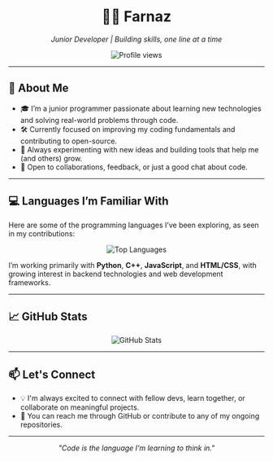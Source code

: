 <h1 align="center">👩‍💻 Farnaz</h1>
<p align="center"><i>Junior Developer | Building skills, one line at a time</i></p>

<p align="center">
  <img src="https://komarev.com/ghpvc/?username=farnaztr&label=Profile%20views&color=27ae60&style=flat" alt="Profile views" />
</p>

---

## 🌟 About Me

- 🎓 I’m a junior programmer passionate about learning new technologies and solving real-world problems through code.
- 🛠 Currently focused on improving my coding fundamentals and contributing to open-source.
- 🌱 Always experimenting with new ideas and building tools that help me (and others) grow.
- 🤝 Open to collaborations, feedback, or just a good chat about code.

---

## 💻 Languages I’m Familiar With

Here are some of the programming languages I’ve been exploring, as seen in my contributions:

<p align="center">
  <img src="https://github-readme-stats.vercel.app/api/top-langs/?username=farnaztr&layout=compact&langs_count=6&theme=tokyonight" alt="Top Languages" />
</p>

I’m working primarily with **Python**, **C++**, **JavaScript**, and **HTML/CSS**, with growing interest in backend technologies and web development frameworks.

---

## 📈 GitHub Stats

<p align="center">
  <img src="https://github-readme-stats.vercel.app/api?username=farnaztr&show_icons=true&count_private=true&theme=tokyonight" alt="GitHub Stats" />
</p>

---

## 📫 Let's Connect

- 💡 I'm always excited to connect with fellow devs, learn together, or collaborate on meaningful projects.
- 💬 You can reach me through GitHub or contribute to any of my ongoing repositories.

---

<p align="center">
  <i>"Code is the language I’m learning to think in."</i>
</p>
